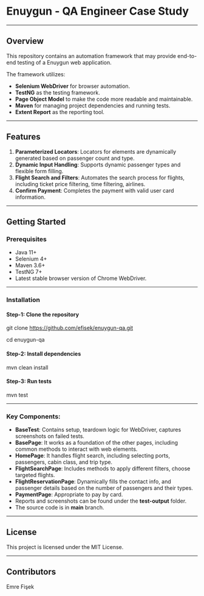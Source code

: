 # Enuygun - QA Engineer Case Study

---

## Overview

This repository contains an automation framework that may provide end-to-end testing of a Enuygun web application.

The framework utilizes:
- **Selenium WebDriver** for browser automation.
- **TestNG** as the testing framework.
- **Page Object Model** to make the code more readable and maintainable.
- **Maven** for managing project dependencies and running tests.
- **Extent Report**  as the reporting tool.

---

## Features

1. **Parameterized Locators**: Locators for elements are dynamically generated based on passenger count and type.
2. **Dynamic Input Handling**: Supports dynamic passenger types and flexible form filling.
3. **Flight Search and Filters**: Automates the search process for flights, including ticket price filtering, time filtering, airlines.
4. **Confirm Payment**: Completes the payment with valid user card information. 

---

## Getting Started

### Prerequisites

- Java 11+
- Selenium 4+
- Maven 3.6+
- TestNG 7+
- Latest stable browser version of Chrome WebDriver.

---

### Installation

#### Step-1: Clone the repository
git clone https://github.com/efisek/enuygun-qa.git

cd enuygun-qa

#### Step-2: Install dependencies
mvn clean install

#### Step-3: Run tests
mvn test

---

### Key Components:

- **BaseTest**: Contains setup, teardown logic for WebDriver, captures screenshots on failed tests.
- **BasePage**: It works as a foundation of the other pages, including common methods to interact with web elements. 
- **HomePage**: It handles flight search, including selecting ports, passengers, cabin class, and trip type.
- **FlightSearchPage**: Includes methods to apply different filters, choose targeted flights.
- **FlightReservationPage**: Dynamically fills the contact info, and passenger details based on the number of passengers and their types.
- **PaymentPage**: Appropriate to pay by card.
- Reports and screenshots can be found under the **test-output** folder.
- The source code is in **main** branch.

---

## License

This project is licensed under the MIT License.

---

## Contributors

Emre Fişek
